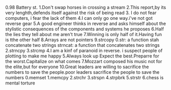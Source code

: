 0.98 Battery st.
1.Don't swap horses in crossing a stream
2.This report,by its very lenghth,defends itself against the risk of being read
3. I do not fear computers, i fear the lack of them
4.I can only go one way.i've not got reverse gear
5.A good engineer thinks in reverse and asks himself about the stylistic consequences of the components and systems he proposes
6.Half the lies they tell about me aren't true
7.Winning is only half of it.Having fun is tthe other half
8.Arrays are not pointers
9.strcopy
0.str:
a function stah concatenate two strings
strncat:
a function that concatenates two strings
2.strncpy
3.strcmp
4.I am a kinf of paranoid in reverse. i suspect people of plotting to make me happy
5.Always look up
Expect the best.Preparre for the worst.Capitalize on what comes
7.Mozzart composed his music not for the elite,but for everyone
10.Great leaders are willing to sacrifice the numbers to save the people.poor leaders sacrifice the people to save the numbers
0.memset
1.memcpy
2.strchr
3.strspn
4.strpbrk
5.strstr
6.chess is mental torture
